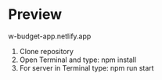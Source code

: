 # Preview
w-budget-app.netlify.app

1) Clone repository
2) Open Terminal and type: npm install
3) For server in Terminal type: npm run start
